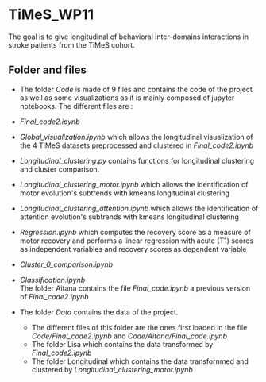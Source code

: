 # TiMeS_WP11
The goal is to give longitudinal of behavioral inter-domains interactions in stroke patients from the TiMeS cohort.

## Folder and files

- The folder *Code* is made of 9 files and contains the code of the project as well as some visualizations as it is mainly composed of jupyter notebooks.
The different files are :
- *Final_code2.ipynb*
- *Global_visualization.ipynb* which allows the longitudinal visualization of the 4 TiMeS datasets preprocessed and clustered in *Final_code2.ipynb*
- *Longitudinal_clustering.py* contains functions for longitudinal clustering and cluster comparison.
- *Longitudinal_clustering_motor.ipynb* which allows the identification of motor evolution's subtrends with kmeans longitudinal clustering
- *Longitudinal_clustering_attention.ipynb* which allows the identification of attention evolution's subtrends with kmeans longitudinal clustering
- *Regression.ipynb* which computes the recovery score as a measure of motor recovery and performs a linear regression with acute (T1) scores as independent variables and recovery scores as dependent variable
- *Cluster_0_comparison.ipynb*
- *Classification.ipynb*                                                                    
The folder Aitana contains the file *Final_code.ipynb* a previous version of *Final_code2.ipynb*

- The folder *Data* contains the data of the project. 
    - The different files of this folder are the ones first loaded in the file *Code/Final_code2.ipynb* and *Code/Aitana/Final_code.ipynb*
    - The folder Lisa which contains the data transformed by *Final_code2.ipynb*
    - The folder Longitudinal which contains the data transfornmed and clustered by *Longitudinal_clustering_motor.ipynb*
